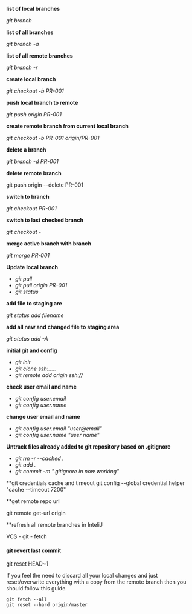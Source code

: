 **list of local branches**

_git branch_

**list of all branches**

_git branch -a_

**list of all remote branches**

_git branch -r_

**create local branch**

_git checkout -b PR-001_

**push local branch to remote**

_git push origin PR-001_

**create remote branch from current local branch**

_git checkout -b PR-001 origin/PR-001_

**delete a branch**

_git branch -d PR-001_

**delete remote branch**

git push origin --delete PR-001

**switch to branch**

_git checkout PR-001_

**switch to last checked branch**

_git checkout -_

**merge active branch with branch**

_git merge PR-001_

**Update local branch**
- _git pull_
- _git pull origin PR-001_
- _git status_

**add file to staging are**

_git status add filename_

**add all new and changed file to staging area**

_git status add -A_

**initial git and config**

- _git init_
- _git clone ssh:....._
- _git remote add origin ssh://_


**check user email and name**

- _git config user.email_
- _git config user.name_

**change user email and name**
- _git config user.email "user@email"_
- _git config user.name "user name"_

**Untrack files already added to git repository based on .gitignore**
- _git rm -r --cached ._
- _git add ._
- _git commit -m ".gitignore in now working"_

**git credentials cache and timeout
git config --global credential.helper "cache --timeout 7200"

**get remote repo url 

git remote get-url origin

**refresh all remote branches in InteliJ

VCS - git - fetch

#### git revert last commit

git reset HEAD~1

If you feel the need to discard all your local changes and just reset/overwrite everything with a copy from the remote branch then you should follow this guide.

    git fetch --all
    git reset --hard origin/master